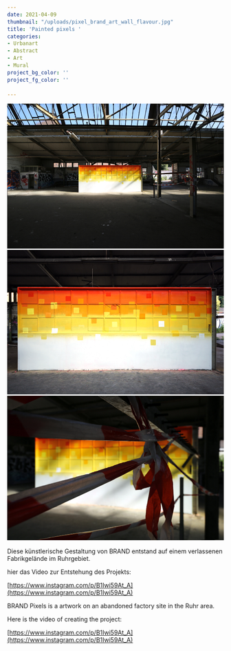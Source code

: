 ```yaml
---
date: 2021-04-09
thumbnail: "/uploads/pixel_brand_art_wall_flavour.jpg"
title: 'Painted pixels '
categories:
- Urbanart
- Abstract
- Art
- Mural
project_bg_color: ''
project_fg_color: ''

---
```

![](/uploads/pixel_brand_art_wall_totale.jpg)![](/uploads/pixel_brand_art_wall.jpg)![](/uploads/pixel_wall_flavour.jpg)

Diese künstlerische Gestaltung von BRAND entstand auf einem verlassenen Fabrikgelände im Ruhrgebiet.

hier das Video zur Entstehung des Projekts:

[https://www.instagram.com/p/B1Iwi59At_A](https://www.instagram.com/p/B1Iwi59At_A)

BRAND Pixels is a artwork on an abandoned factory site in the Ruhr area.

Here is the video of creating the project:

[https://www.instagram.com/p/B1Iwi59At_A](https://www.instagram.com/p/B1Iwi59At_A)